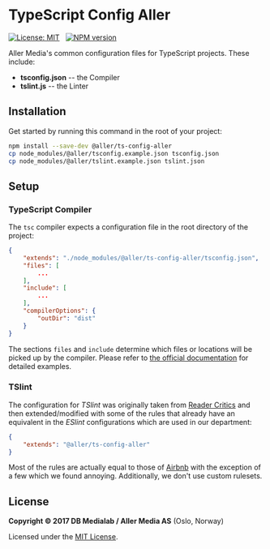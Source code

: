 # TypeScript Config Aller

[![License: MIT](https://img.shields.io/badge/License-MIT-blue.svg)](http://www.gnu.org/licenses/mit)
&nbsp;
[![NPM version](https://img.shields.io/npm/v/@aller/ts-config-aller.svg)](https://www.npmjs.com/package/@aller/ts-config-aller)

Aller Media's common configuration files for TypeScript projects. These include:

* **tsconfig.json** -- the Compiler
* **tslint.js** -- the Linter

## Installation

Get started by running this command in the root of your project:

```sh
npm install --save-dev @aller/ts-config-aller
cp node_modules/@aller/tsconfig.example.json tsconfig.json
cp node_modules/@aller/tslint.example.json tslint.json
```

## Setup

### TypeScript Compiler

The `tsc` compiler expects a configuration file in the root directory of the project:

```json
{
	"extends": "./node_modules/@aller/ts-config-aller/tsconfig.json",
	"files": [
		...
	],
	"include": [
		...
	],
	"compilerOptions": {
		"outDir": "dist"
	}
}
```

The sections `files` and `include` determine which files or locations will be picked up by the compiler. Please refer to [the official documentation](http://www.typescriptlang.org/docs/handbook/tsconfig-json.html#examples) for detailed examples.

### TSlint

The configuration for _TSlint_ was originally taken from [Reader Critics](https://github.com/dbmedialab/reader-critics) and then extended/modified with some of the rules that already have an equivalent in the _ESlint_ configurations which are used in our department:

```json
{
	"extends": "@aller/ts-config-aller"
}
```

Most of the rules are actually equal to those of [Airbnb](https://github.com/progre/tslint-config-airbnb) with the exception of a few which we found annoying. Additionally, we don't use custom rulesets.

## License

**Copyright © 2017 DB Medialab / Aller Media AS** (Oslo, Norway)

Licensed under the [MIT License](LICENSE.txt).
